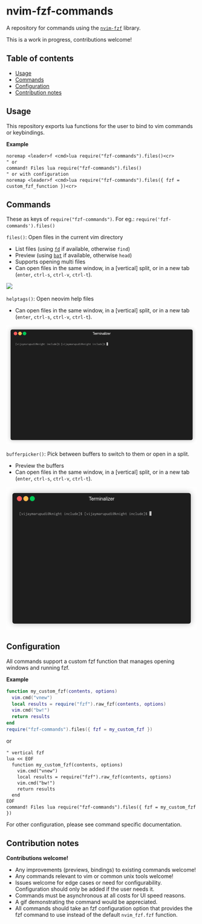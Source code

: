 # nvim-fzf-commands

A repository for commands using the
[`nvim-fzf`](https://github.com/vijaymarupudi/nvim-fzf) library.

This is a work in progress, contributions welcome!

## Table of contents

* [Usage](#usage)
* [Commands](#commands)
* [Configuration](#configuration)
* [Contribution notes](#contribution-notes)

## Usage

This repository exports lua functions for the user to bind to vim
commands or keybindings.

**Example**

```vim
noremap <leader>f <cmd>lua require("fzf-commands").files()<cr>
" or
command! Files lua require("fzf-commands").files()
" or with configuration
noremap <leader>f <cmd>lua require("fzf-commands").files({ fzf = custom_fzf_function })<cr>
```

## Commands

These as keys of `require("fzf-commands")`. For eg.:
`require('fzf-commands').files()`

`files()`: Open files in the current vim directory

* List files (using [`fd`](https://github.com/sharkdp/fd) if available,
  otherwise `find`)
* Preview (using [`bat`](https://github.com/sharkdp/bat) if available,
  otherwise `head`)
* Supports opening multi files
* Can open files in the same window, in a [vertical] split, or in a new
  tab (`enter`, `ctrl-s`, `ctrl-v`, `ctrl-t`).

![](gifs/files.gif)

`helptags()`: Open neovim help files

* Can open files in the same window, in a [vertical] split, or in a new
  tab (`enter`, `ctrl-s`, `ctrl-v`, `ctrl-t`).

![](gifs/helptags.gif)

`bufferpicker()`: Pick between buffers to switch to them or open in a
  split.

* Preview the buffers
* Can open files in the same window, in a [vertical] split, or in a new
  tab (`enter`, `ctrl-s`, `ctrl-v`, `ctrl-t`).

![](gifs/bufferpicker.gif)

## Configuration

All commands support a custom fzf function that manages opening windows
and running fzf.

**Example**

```lua
function my_custom_fzf(contents, options)
  vim.cmd("vnew")
  local results = require("fzf").raw_fzf(contents, options)
  vim.cmd("bw!")
  return results
end
require("fzf-commands").files({ fzf = my_custom_fzf })
```

or


```vim
" vertical fzf
lua << EOF
  function my_custom_fzf(contents, options)
    vim.cmd("vnew")
    local results = require("fzf").raw_fzf(contents, options)
    vim.cmd("bw!")
    return results
  end
EOF
command! Files lua require("fzf-commands").files({ fzf = my_custom_fzf })
```

For other configuration, please see command specific documentation.

## Contribution notes

**Contributions welcome!**

* Any improvements (previews, bindings) to existing commands welcome!
* Any commands relevant to vim or common unix tools welcome!
* Issues welcome for edge cases or need for configurability.
  Configuration should only be added if the user needs it.
* Commands must be asynchronous at all costs for UI speed reasons.
* A gif demonstrating the command would be appreciated.
* All commands should take an fzf configuration option that provides the
  fzf command to use instead of the default `nvim_fzf.fzf` function.
